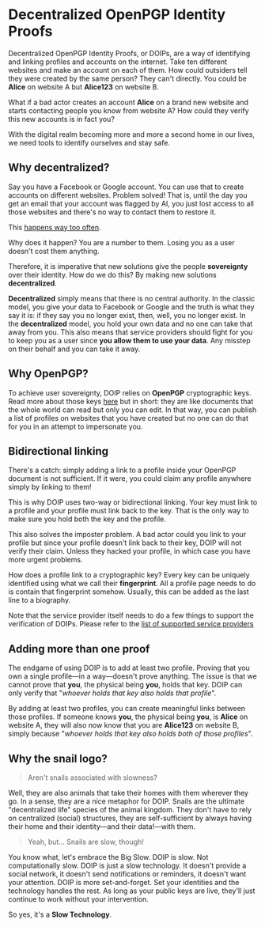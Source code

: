 # Decentralized OpenPGP Identity Proofs

Decentralized OpenPGP Identity Proofs, or DOIPs, are a way of identifying
and linking profiles and accounts on the internet. Take ten different websites
and make an account on each of them. How could outsiders tell they were created
by the same person? They can't directly. You could be **Alice** on website A but
**Alice123** on website B.

What if a bad actor creates an account **Alice** on a brand new website and
starts contacting people you know from website A? How could they verify this new
accounts is in fact you?

With the digital realm becoming more and more a second home in our lives, we
need tools to identify ourselves and stay safe.

## Why decentralized?

Say you have a Facebook or Google account. You can use that to create accounts
on different websites. Problem solved! That is, until the day you get an email
that your account was flagged by AI, you just lost access to all those websites
and there's no way to contact them to restore it.

This [happens way too often](https://www.businessinsider.com/google-users-locked-out-after-years-2020-10?international=true&r=US&IR=T).

Why does it happen? You are a number to them. Losing you as a user doesn't cost
them anything.

Therefore, it is imperative that new solutions give the people **sovereignty**
over their identity. How do we do this? By making new solutions
**decentralized**.

**Decentralized** simply means that there is no central authority. In the
classic model, you give your data to Facebook or Google and the truth is what
they say it is: if they say you no longer exist, then, well, you no longer
exist. In the **decentralized** model, you hold your own data and no one can
take that away from you. This also means that service providers should fight for
you to keep you as a user since **you allow them to use your data**. Any misstep
on their behalf and you can take it away.

## Why OpenPGP?

To achieve user sovereignty, DOIP relies on **OpenPGP** cryptographic keys. Read
more about those keys [here](cryptographickeys.md) but in short: they are like
documents that the whole world can read but only you can edit. In that way, you
can publish a list of profiles on websites that you have created but no one can
do that for you in an attempt to impersonate you.

## Bidirectional linking

There's a catch: simply adding a link to a profile inside your OpenPGP document
is not sufficient. If it were, you could claim any profile anywhere simply by
linking to them!

This is why DOIP uses two-way or bidirectional linking. Your key must link to a
profile and your profile must link back to the key. That is the only way to make
sure you hold both the key and the profile.

This also solves the imposter problem. A bad actor could you link to your
profile but since your profile doesn't link back to their key, DOIP will not
verify their claim. Unless they hacked your profile, in which case you have more
urgent problems.

How does a profile link to a cryptographic key? Every key can be uniquely
identified using what we call their **fingerprint**. All a profile page needs to
do is contain that fingerprint somehow. Usually, this can be added as the last
line to a biography.

Note that the service provider itself needs to do a few things to support the
verification of DOIPs. Please refer to the [list of supported service providers](serviceproviders.md)

## Adding more than one proof

The endgame of using DOIP is to add at least two profile. Proving that you own
a single profile&mdash;in a way&mdash;doesn't prove anything. The issue is that
we cannot prove that **you**, the physical being **you**, holds that key. DOIP
can only verify that "_whoever holds that key also holds that profile_".

By adding at least two profiles, you can create meaningful links between those
profiles. If someone knows **you**, the physical being **you**, is **Alice** on
website A, they will also now know that you are **Alice123** on website B,
simply because "_whoever holds that key also holds both of those profiles_".

## Why the snail logo?

> Aren't snails associated with slowness?

Well, they are also animals that take their homes with them wherever they go. In
a sense, they are a nice metaphor for DOIP. Snails are the ultimate
"decentralized life" species of the animal kingdom. They don't have to rely on
centralized (social) structures, they are self-sufficient by always having their
home and their identity&mdash;and their data!&mdash;with them.

> Yeah, but&hellip; Snails are slow, though!

You know what, let's embrace the Big Slow. DOIP is slow. Not computationally
slow. DOIP is just a slow technology. It doesn't provide a social network, it
doesn't send notifications or reminders, it doesn't want your attention. DOIP is
more set-and-forget. Set your identities and the technology handles the rest. As
long as your public keys are live, they'll just continue to work without your
intervention.

So yes, it's a **Slow Technology**.
